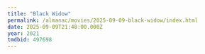 ```yaml
---
title: "Black Widow"
permalink: /almanac/movies/2025-09-09-black-widow/index.html
date: 2025-09-09T21:48:00.000Z
year: 2021
tmdbid: 497698
---
```


